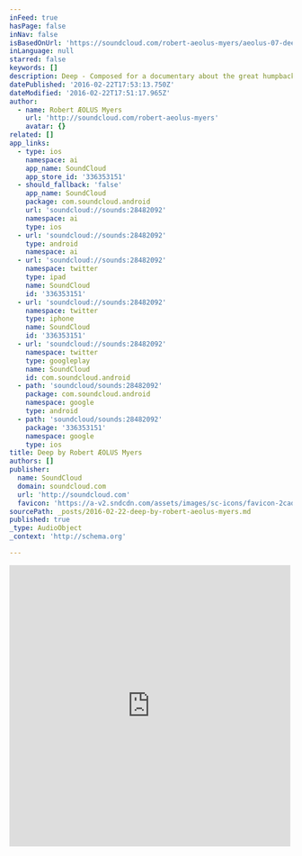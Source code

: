 ```yaml
---
inFeed: true
hasPage: false
inNav: false
isBasedOnUrl: 'https://soundcloud.com/robert-aeolus-myers/aeolus-07-deep'
inLanguage: null
starred: false
keywords: []
description: Deep - Composed for a documentary about the great humpback whales which spend their summers in the Hawaiian island chain.
datePublished: '2016-02-22T17:53:13.750Z'
dateModified: '2016-02-22T17:51:17.965Z'
author:
  - name: Robert ÆOLUS Myers
    url: 'http://soundcloud.com/robert-aeolus-myers'
    avatar: {}
related: []
app_links:
  - type: ios
    namespace: ai
    app_name: SoundCloud
    app_store_id: '336353151'
  - should_fallback: 'false'
    app_name: SoundCloud
    package: com.soundcloud.android
    url: 'soundcloud://sounds:28482092'
    namespace: ai
    type: ios
  - url: 'soundcloud://sounds:28482092'
    type: android
    namespace: ai
  - url: 'soundcloud://sounds:28482092'
    namespace: twitter
    type: ipad
    name: SoundCloud
    id: '336353151'
  - url: 'soundcloud://sounds:28482092'
    namespace: twitter
    type: iphone
    name: SoundCloud
    id: '336353151'
  - url: 'soundcloud://sounds:28482092'
    namespace: twitter
    type: googleplay
    name: SoundCloud
    id: com.soundcloud.android
  - path: 'soundcloud/sounds:28482092'
    package: com.soundcloud.android
    namespace: google
    type: android
  - path: 'soundcloud/sounds:28482092'
    package: '336353151'
    namespace: google
    type: ios
title: Deep by Robert ÆOLUS Myers
authors: []
publisher:
  name: SoundCloud
  domain: soundcloud.com
  url: 'http://soundcloud.com'
  favicon: 'https://a-v2.sndcdn.com/assets/images/sc-icons/favicon-2cadd14b.ico'
sourcePath: _posts/2016-02-22-deep-by-robert-aeolus-myers.md
published: true
_type: AudioObject
_context: 'http://schema.org'

---
```

<iframe src="https://cdn.embedly.com/widgets/media.html?src=https%3A%2F%2Fw.soundcloud.com%2Fplayer%2F%3Fvisual%3Dtrue%26url%3Dhttp%253A%252F%252Fapi.soundcloud.com%252Ftracks%252F28482092%26show_artwork%3Dtrue&amp;url=https%3A%2F%2Fsoundcloud.com%2Frobert-aeolus-myers%2Faeolus-07-deep&amp;image=http%3A%2F%2Fi1.sndcdn.com%2Fartworks-000129582868-zqpy37-t500x500.jpg&amp;key=b7d04c9b404c499eba89ee7072e1c4f7&amp;type=text%2Fhtml&amp;schema=soundcloud" width="500" height="500" scrolling="no" frameborder="0" allowfullscreen="allowfullscreen" style=""></iframe>